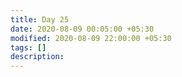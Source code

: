 ```yaml
---
title: Day 25
date: 2020-08-09 00:05:00 +05:30
modified: 2020-08-09 22:00:00 +05:30
tags: []
description:
---
```

